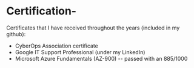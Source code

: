 # Certification-
Certificates that I have received throughout the years (included in my github):

- CyberOps Association certificate
- Google IT Support Professional (under my LinkedIn)
- Microsoft Azure Fundamentals (AZ-900) -- passed with an 885/1000
